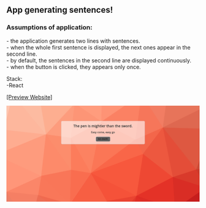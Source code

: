 
<h2>App generating sentences!</h2>

<h3>Assumptions of application:</h3>
- the application generates two lines with sentences.</br>
- when the whole first sentence is displayed, the next ones appear in the second line.</br>
- by default, the sentences in the second line are displayed continuously.</br>
- when the button is clicked, they appears only once.</br>

Stack:
</br>
-React

[[Preview Website]](https://orszolka108.github.io/sentences/)

![Image](https://github.com/orszolka108/sentences/blob/master/images/screen.png)

